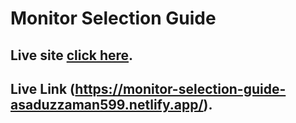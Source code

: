 # Monitor Selection Guide

## Live site [click here](https://monitor-selection-guide-asaduzzaman599.netlify.app/).
## Live Link (https://monitor-selection-guide-asaduzzaman599.netlify.app/).

